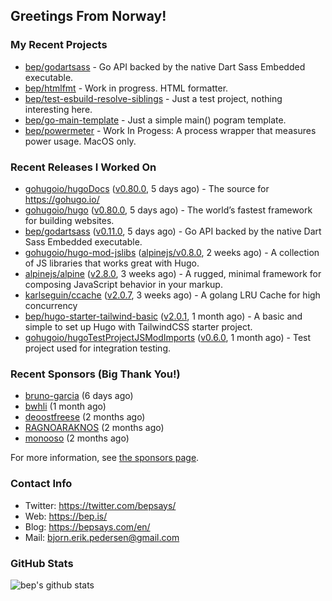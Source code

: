 ## Greetings From Norway!

### My Recent Projects

- [bep/godartsass](https://github.com/bep/godartsass) - Go API backed by the native Dart Sass Embedded executable.
- [bep/htmlfmt](https://github.com/bep/htmlfmt) - Work in progress. HTML formatter.
- [bep/test-esbuild-resolve-siblings](https://github.com/bep/test-esbuild-resolve-siblings) - Just a test project, nothing interesting here.
- [bep/go-main-template](https://github.com/bep/go-main-template) - Just a simple main() pogram template.
- [bep/powermeter](https://github.com/bep/powermeter) - Work In Progess: A process wrapper that measures power usage. MacOS only.

### Recent Releases I Worked On
- [gohugoio/hugoDocs](https://github.com/gohugoio/hugoDocs) ([v0.80.0](https://github.com/gohugoio/hugoDocs/releases/tag/v0.80.0), 5 days ago) - The source for https://gohugo.io/
- [gohugoio/hugo](https://github.com/gohugoio/hugo) ([v0.80.0](https://github.com/gohugoio/hugo/releases/tag/v0.80.0), 5 days ago) - The world’s fastest framework for building websites.
- [bep/godartsass](https://github.com/bep/godartsass) ([v0.11.0](https://github.com/bep/godartsass/releases/tag/v0.11.0), 5 days ago) - Go API backed by the native Dart Sass Embedded executable.
- [gohugoio/hugo-mod-jslibs](https://github.com/gohugoio/hugo-mod-jslibs) ([alpinejs/v0.8.0](https://github.com/gohugoio/hugo-mod-jslibs/releases/tag/alpinejs%2Fv0.8.0), 2 weeks ago) - A collection of JS libraries that works great with Hugo.
- [alpinejs/alpine](https://github.com/alpinejs/alpine) ([v2.8.0](https://github.com/alpinejs/alpine/releases/tag/v2.8.0), 3 weeks ago) - A rugged, minimal framework for composing JavaScript behavior in your markup.
- [karlseguin/ccache](https://github.com/karlseguin/ccache) ([v2.0.7](https://github.com/karlseguin/ccache/releases/tag/v2.0.7), 3 weeks ago) - A golang LRU Cache for high concurrency
- [bep/hugo-starter-tailwind-basic](https://github.com/bep/hugo-starter-tailwind-basic) ([v2.0.1](https://github.com/bep/hugo-starter-tailwind-basic/releases/tag/v2.0.1), 1 month ago) - A basic and simple to set up Hugo with TailwindCSS starter project.
- [gohugoio/hugoTestProjectJSModImports](https://github.com/gohugoio/hugoTestProjectJSModImports) ([v0.6.0](https://github.com/gohugoio/hugoTestProjectJSModImports/releases/tag/v0.6.0), 1 month ago) - Test project used for integration testing.


### Recent Sponsors (Big Thank You!)

- [bruno-garcia](https://github.com/bruno-garcia) (6 days ago)
- [bwhli](https://github.com/bwhli) (1 month ago)
- [deoostfreese](https://github.com/deoostfreese) (2 months ago)
- [RAGNOARAKNOS](https://github.com/RAGNOARAKNOS) (2 months ago)
- [monooso](https://github.com/monooso) (2 months ago)

For more information, see [the sponsors page](https://github.com/sponsors/bep/).

### Contact Info
- Twitter: https://twitter.com/bepsays/
- Web: https://bep.is/
- Blog: https://bepsays.com/en/
- Mail: bjorn.erik.pedersen@gmail.com

### GitHub Stats
![bep's github stats](https://github-readme-stats.vercel.app/api?username=bep&count_private=true&hide_title=true)

